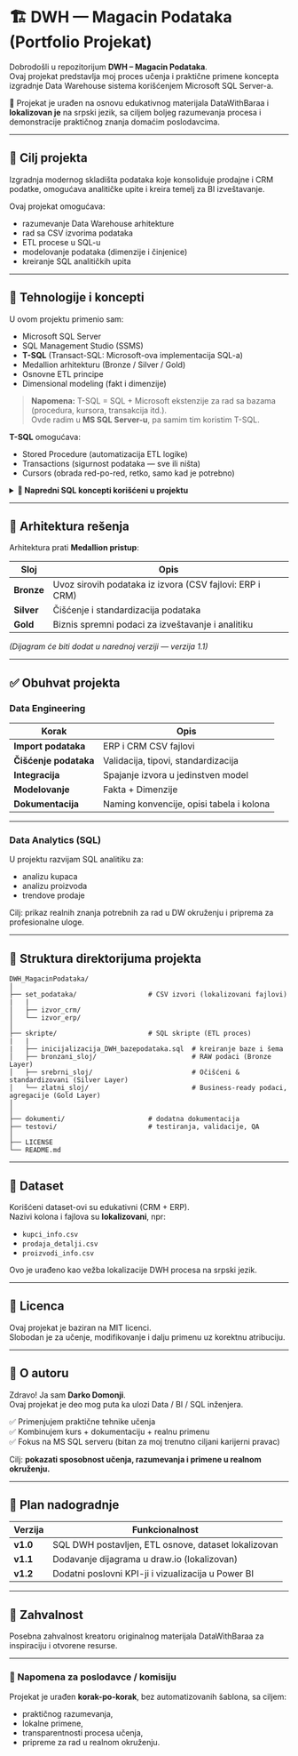 # 🏗️ DWH — Magacin Podataka (Portfolio Projekat)

Dobrodošli u repozitorijum **DWH – Magacin Podataka**.  
Ovaj projekat predstavlja moj proces učenja i praktične primene koncepta izgradnje Data Warehouse sistema korišćenjem Microsoft SQL Server-a.

📌 Projekat je urađen na osnovu edukativnog materijala DataWithBaraa i **lokalizovan je** na srpski jezik, sa ciljem boljeg razumevanja procesa i demonstracije praktičnog znanja domaćim poslodavcima.

---

## 🎯 Cilj projekta

Izgradnja modernog skladišta podataka koje konsoliduje prodajne i CRM podatke, omogućava analitičke upite i kreira temelj za BI izveštavanje.

Ovaj projekat omogućava:
- razumevanje Data Warehouse arhitekture
- rad sa CSV izvorima podataka
- ETL procese u SQL-u
- modelovanje podataka (dimenzije i činjenice)
- kreiranje SQL analitičkih upita

---

## 🧠 Tehnologije i koncepti

U ovom projektu primenio sam:

- Microsoft SQL Server  
- SQL Management Studio (SSMS)
- **T-SQL** (Transact-SQL: Microsoft-ova implementacija SQL-a)
- Medallion arhitekturu (Bronze / Silver / Gold)
- Osnovne ETL principe
- Dimensional modeling (fakt i dimenzije)

> **Napomena:** T-SQL = SQL + Microsoft ekstenzije za rad sa bazama (procedura, kursora, transakcija itd.).  
> Ovde radim u **MS SQL Server-u**, pa samim tim koristim T-SQL.

**T-SQL** omogućava:
- Stored Procedure (automatizacija ETL logike)
- Transactions (sigurnost podataka — sve ili ništa)
- Cursors (obrada red-po-red, retko, samo kad je potrebno)

<details>
<summary><strong>🧩 Napredni SQL koncepti korišćeni u projektu</strong></summary>
<br>

Ovaj projekat uključuje korišćenje SQL funkcionalnosti tipičnih za realna Data Warehouse okruženja.

### ✅ Stored Procedure
Koriste se za automatizaciju ETL procesa i čuvanje poslovne logike.

Primer izvršavanja procedure:

> sql
>  | *EXEC etl_ucitaj_podatke_u_srebrni_sloj;* |


</details>

---
## 🧱 Arhitektura rešenja

Arhitektura prati **Medallion pristup**:

| Sloj | Opis |
|---|---|
| **Bronze** | Uvoz sirovih podataka iz izvora (CSV fajlovi: ERP i CRM) |
| **Silver** | Čišćenje i standardizacija podataka |
| **Gold** | Biznis spremni podaci za izveštavanje i analitiku |

*(Dijagram će biti dodat u narednoj verziji — verzija 1.1)*

---

## ✅ Obuhvat projekta

### Data Engineering

| Korak | Opis |
|---|---|
**Import podataka** | ERP i CRM CSV fajlovi  
**Čišćenje podataka** | Validacija, tipovi, standardizacija  
**Integracija** | Spajanje izvora u jedinstven model  
**Modelovanje** | Fakta + Dimenzije  
**Dokumentacija** | Naming konvencije, opisi tabela i kolona  

---

### Data Analytics (SQL)

U projektu razvijam SQL analitiku za:

- analizu kupaca  
- analizu proizvoda  
- trendove prodaje  

Cilj: prikaz realnih znanja potrebnih za rad u DW okruženju i priprema za profesionalne uloge.

---

## 📂 Struktura direktorijuma projekta

```text
DWH_MagacinPodataka/
│
├── set_podataka/                  # CSV izvori (lokalizovani fajlovi)
|   |
│   ├── izvor_crm/
│   └── izvor_erp/
│
├── skripte/                       # SQL skripte (ETL proces)
|   |    
|   ├── inicijalizacija_DWH_bazepodataka.sql  # kreiranje baze i šema                              
│   ├── bronzani_sloj/                        # RAW podaci (Bronze Layer)
│   ├── srebrni_sloj/                         # Očišćeni & standardizovani (Silver Layer)
│   └── zlatni_sloj/                          # Business-ready podaci, agregacije (Gold Layer)
│   
│
├── dokumenti/                     # dodatna dokumentacija
├── testovi/                       # testiranja, validacije, QA
│
├── LICENSE
└── README.md
```

---

## 🧪 Dataset

Korišćeni dataset-ovi su edukativni (CRM + ERP).  
Nazivi kolona i fajlova su **lokalizovani**, npr:

- `kupci_info.csv`
- `prodaja_detalji.csv`
- `proizvodi_info.csv`

Ovo je urađeno kao vežba lokalizacije DWH procesa na srpski jezik.

---

## 📜 Licenca

Ovaj projekat je baziran na MIT licenci.  
Slobodan je za učenje, modifikovanje i dalju primenu uz korektnu atribuciju.

---

## 👤 O autoru

Zdravo! Ja sam **Darko Domonji**.  
Ovaj projekat je deo mog puta ka ulozi Data / BI / SQL inženjera.

✅ Primenjujem praktične tehnike učenja  
✅ Kombinujem kurs + dokumentaciju + realnu primenu  
✅ Fokus na MS SQL serveru (bitan za moj trenutno ciljani karijerni pravac)  

Cilj: **pokazati sposobnost učenja, razumevanja i primene u realnom okruženju.**

---

## 🧭 Plan nadogradnje

| Verzija | Funkcionalnost |
|---|---|
**v1.0** | SQL DWH postavljen, ETL osnove, dataset lokalizovan  
**v1.1** | Dodavanje dijagrama u draw.io (lokalizovan)  
**v1.2** | Dodatni poslovni KPI-ji i vizualizacija u Power BI  

---

## 🤝 Zahvalnost

Posebna zahvalnost kreatoru originalnog materijala DataWithBaraa za inspiraciju i otvorene resurse.

---

### 📝 Napomena za poslodavce / komisiju

Projekat je urađen **korak-po-korak**, bez automatizovanih šablona, sa ciljem:

- praktičnog razumevanja,
- lokalne primene,
- transparentnosti procesa učenja,
- pripreme za rad u realnom okruženju.



